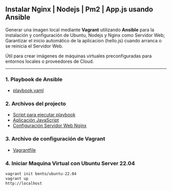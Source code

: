 ## Instalar Nginx | Nodejs | Pm2 | App.js usando Ansible

Generar una imagen local mediante **Vagrant** utilizando **Ansible** para la instalación y configuración de Ubuntu, Nodejs y Nginx como Servidor Web; Garantizar el inicio automático de la aplicacion (hello.js) cuando arranca o se reinicia el Servidor Web.

Útil para crear imágenes de máquinas virtuales preconfiguradas para entornos locales o proveedores de Cloud.

---
### 1. Playbook de Ansible
   - [playbook.yaml](files/playbook.yaml)

### 2. Archivos del projecto
   - [Script para ejecutar playbook](run_ansible.sh)
   - [Aplicación JavaScript](files/hello.js)
   - [Configuración Servidor Web Nginx](files/nginx.conf)
  
### 3. Archivo de configuración de Vagrant
   - [Vagrantfile](Vagrantfile)

### 4. Iniciar Maquina Virtual con Ubuntu Server 22.04
```sh
vagrant init bento/ubuntu-22.04
vagrant up
http://localhost
```
